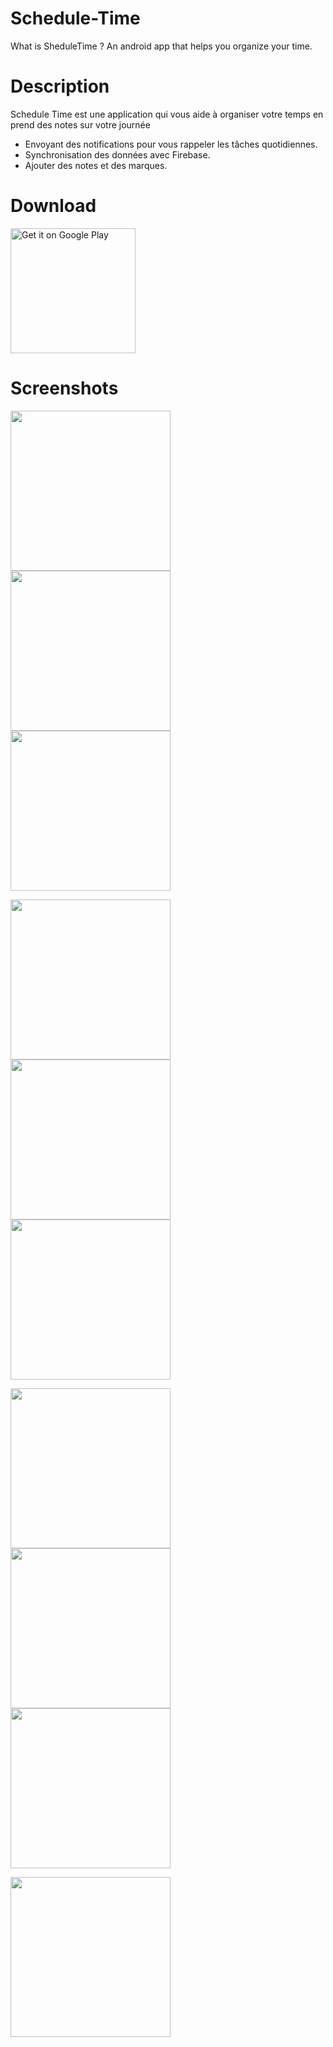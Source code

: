 # Schedule-Time
What is SheduleTime ? An android app that helps you organize your time.
# Description
Schedule Time est une application qui vous aide à organiser votre temps en prend des notes sur votre journée
- Envoyant des notifications pour vous rappeler les tâches quotidiennes.
- Synchronisation des données avec Firebase.
- Ajouter des notes et des marques.
# Download
<a href="https://play.google.com/store/apps/details?id=com.ecommerce.scheduletime">
  <img alt="Get it on Google Play" src="https://user-images.githubusercontent.com/88589019/218339085-7c6dd8a6-d2d8-4709-abe1-d6d23ade0062.png" width="200"/>
</a>

# Screenshots

<p float="left">
<img src="https://user-images.githubusercontent.com/88589019/218423457-46baab80-c1e5-4afa-be46-f5205f0fb122.jpg" width="256">
<img src="https://user-images.githubusercontent.com/88589019/218423498-77d0d560-2817-4d8b-bb95-f8f37fcb3025.jpg" width="256">
<img src="https://user-images.githubusercontent.com/88589019/218423554-154db2ff-488c-4ef3-bc37-00cef19714de.jpg" width="256">
</p>

<p float="left">
<img src="https://user-images.githubusercontent.com/88589019/218423644-0b628d8b-7cf9-4b7b-b222-08e2b34d9773.jpg" width="256">
<img src="https://user-images.githubusercontent.com/88589019/218423660-58bf2933-7687-4baf-98c4-4d8c76dded35.jpg" width="256">
<img src="https://user-images.githubusercontent.com/88589019/218423672-d9b5737a-41e2-4486-84b8-78b673e177c9.jpg" width="256">
</p>

<p float="left">
<img src="https://user-images.githubusercontent.com/88589019/218423686-ce04a408-e280-474f-b8cc-e4f7473f5f13.jpg" width="256">
<img src="https://user-images.githubusercontent.com/88589019/218423713-993bc45c-c0cc-4d48-b1e0-e8b356a8fddc.jpg" width="256">
<img src="https://user-images.githubusercontent.com/88589019/218423723-8887056a-1579-433c-a8dc-3756e1c12e02.jpg" width="256">
</p>

<p float="left">
<img src="https://user-images.githubusercontent.com/88589019/218423737-54a5e08f-832d-44da-a3df-b9b0929763cf.jpg" width="256">
</p>
